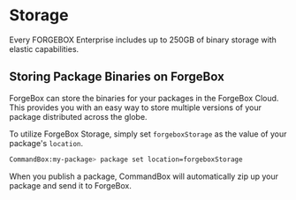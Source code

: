 # Storage

Every FORGEBOX Enterprise includes up to 250GB of binary storage with elastic capabilities.

## Storing Package Binaries on ForgeBox

ForgeBox can store the binaries for your packages in the ForgeBox Cloud. This provides you with an easy way to store multiple versions of your package distributed across the globe.

To utilize ForgeBox Storage, simply set `forgeboxStorage` as the value of your package's `location`.

```bash
CommandBox:my-package> package set location=forgeboxStorage
```

When you publish a package, CommandBox will automatically zip up your package and send it to ForgeBox.

